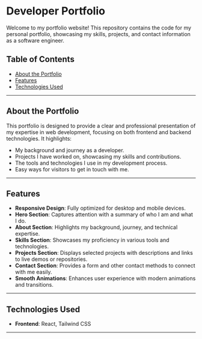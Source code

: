 # Developer Portfolio

Welcome to my portfolio website! This repository contains the code for my personal portfolio, showcasing my skills, projects, and contact information as a software engineer.

## Table of Contents
- [About the Portfolio](#about-the-portfolio)
- [Features](#features)
- [Technologies Used](#technologies-used)

---

## About the Portfolio
This portfolio is designed to provide a clear and professional presentation of my expertise in web development, focusing on both frontend and backend technologies. It highlights:
- My background and journey as a developer.
- Projects I have worked on, showcasing my skills and contributions.
- The tools and technologies I use in my development process.
- Easy ways for visitors to get in touch with me.

---

## Features
- **Responsive Design**: Fully optimized for desktop and mobile devices.
- **Hero Section**: Captures attention with a summary of who I am and what I do.
- **About Section**: Highlights my background, journey, and technical expertise.
- **Skills Section**: Showcases my proficiency in various tools and technologies.
- **Projects Section**: Displays selected projects with descriptions and links to live demos or repositories.
- **Contact Section**: Provides a form and other contact methods to connect with me easily.
- **Smooth Animations**: Enhances user experience with modern animations and transitions.

---

## Technologies Used
- **Frontend**: React, Tailwind CSS
---
